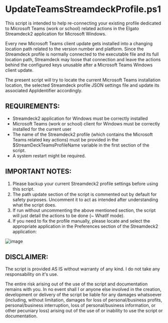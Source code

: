 # UpdateTeamsStreamdeckProfile.ps1
This script is intended to help re-connecting your existing profile dedicated to Microsoft Teams (work or school) related actions in the Elgato Streamdeck2 application for Microsoft Windows.

Every new Microsoft Teams client update gets installed into a changing location path related to the version number and platform.
Since the Streamdeck profile is normally connected to the executable file and its full location path, Streamdeck may loose that 
connection and leave the actions behind the configured keys unusable after a Microsoft Teams Windows client update.

The present script will try to locate the current Microsoft Teams installation location, the selected Streamdeck profile JSON settings file and update its associated AppIdentifier accordingly.

## REQUIREMENTS:
- Streamdeck2 application for Windows must be correctly installed
- Microsoft Teams (work or school) client for Windows must be correctly installed for the current user
- The name of the Streamdeck2 profile (which contains the Microsoft Teams related key actions)
  must be provided in the $StreamDeckTeamsProfileName variable in the first section of the script.
- A system restart might be required.

## IMPORTANT NOTES:
1) Please backup your current Streamdeck2 profile settings before using this script.
2) The path update section of the script is commented out by default for safety purposes. Uncomment it to act as intended after understanding what the script does.
3) If run without uncommenting the above mentioned section, the script will just detail the actions to be done (~ WhatIf mode).
4) If you need to fix the profile manually, please locate and select the appropriate application in the Preferences section of the Streamdeck2 application:

![image](https://github.com/rito2k/UpdateTeamsStreamdeckProfile/assets/26970701/23579e42-44c0-46de-8559-0d0d012371e3)


## DISCLAIMER:
The script is provided AS IS without warranty of any kind. I do not take any responsability on it's use.

The entire risk arising out of the use of the script and documentation remains with you. In no event shall I or anyone else involved in the creation, development
or delivery of the script be liable for any damages whatsoever (including, without limitation, damages for loss of personal/business profits, personal/business interruption, 
loss of personal/business information, or other pecuniary loss) arising out of the use of or inability to use the script or documentation.
